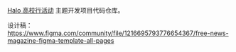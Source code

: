 [Halo 高校行活动](https://www.halo.run/archives/halo-open-project) 主题开发项目代码仓库。

设计稿：https://www.figma.com/community/file/1216695793776654367/free-news-magazine-figma-template-all-pages
